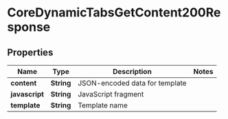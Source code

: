 

# CoreDynamicTabsGetContent200Response


## Properties

| Name | Type | Description | Notes |
|------------ | ------------- | ------------- | -------------|
|**content** | **String** | JSON-encoded data for template |  |
|**javascript** | **String** | JavaScript fragment |  |
|**template** | **String** | Template name |  |




